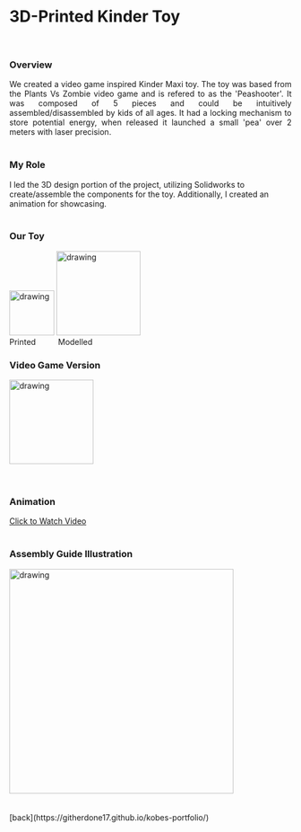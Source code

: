 # 3D-Printed Kinder Toy
<br> 

### Overview 
<p align=justify>
We created a video game inspired Kinder Maxi toy. The toy was based from the Plants Vs Zombie video game and is refered to as the 'Peashooter'. It was composed of 5 pieces and could be intuitively assembled/disassembled by kids of all ages. It had a locking mechanism to store potential energy, when released it launched a small 'pea' over 2 meters with laser precision. 
 <br><br>

### My Role
I led the 3D design portion of the project, utilizing Solidworks to create/assemble the components for the toy. Additionally, I created an animation for showcasing. 
<br> <br> 
### Our Toy  
 <img src="https://githerdone17.github.io/kobes-portfolio/Images/PShooter_Printed.png" alt="drawing" width="80"/> <img src="https://githerdone17.github.io/kobes-portfolio/Images/our_Pshooter.png" alt="drawing" width="150"/>
<br> Printed &emsp; &emsp; Modelled
<br>
### Video Game Version  
<img src="https://githerdone17.github.io/kobes-portfolio/Images/Actual_Pshooter.png" alt="drawing" width="150"/> <br>
<br> <br> 

### Animation 
[Click to Watch Video](https://github.com/GitHerDone17/kobes-portfolio/assets/116814632/5705c279-c763-442c-b163-bd01f71e2f34)
<br> <br>

### Assembly Guide Illustration 
<img src="https://githerdone17.github.io/kobes-portfolio/Images/Toy_instructions.png" alt="drawing" width="400"/>
<br> <br> <br>
[back](https://githerdone17.github.io/kobes-portfolio/)

